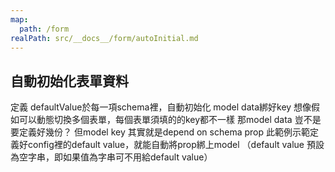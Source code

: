 ```yaml
---
map:
  path: /form
realPath: src/__docs__/form/autoInitial.md
---
```


## 自動初始化表單資料

定義 defaultValue於每一項schema裡，自動初始化 model data綁好key
想像假如可以動態切換多個表單，每個表單須填的的key都不一樣
那model data 豈不是要定義好幾份？
但model key 其實就是depend on schema prop
此範例示範定義好config裡的default value，就能自動將prop綁上model
（default value 預設為空字串，即如果值為字串可不用給default value）
<demo
  src="../components/form/autoInitial.vue"
  title="enhanced el-form"
  desc="於schema中定義defaultValue即可自動將prop綁定到data上，便不需定義data model的初始值">
</demo>

<API src="../components/EnhancedElForm.vue" lang="zh"></API>
